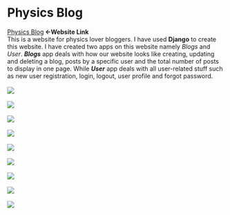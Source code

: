 # Physics Blog
<a href="https://physicsblog.herokuapp.com/">Physics Blog</a><b> <-Website Link</b>
<br>
This is a website for physics lover bloggers.
I have used <b>Django</b> to create this website. I have created two apps on this website namely <em>Blogs</em> and <em>User</em>.
<em><strong>Blogs</strong></em> app deals with how our website looks like creating, updating and deleting a blog, posts by a specific user and the total number of posts to display in one page.
While <em><b>User</b></em> app deals with all user-related stuff such as new user registration, login, logout, user profile and forgot password.
<br><br><img src="https://i.imgur.com/IUWEDIU.png">
<br><br><img src="https://i.imgur.com/t2a016M.png">
<br><br><img src="https://i.imgur.com/MIwKiLp.png">
<br><br><img src="https://i.imgur.com/OkIeI5L.png">
<br><br><img src="https://i.imgur.com/dCKAiwm.png">
<br><br><img src="https://i.imgur.com/6FeAfWK.png">
<br><br><img src="https://i.imgur.com/2K3o8ms.png">
<br><br><img src="https://i.imgur.com/Gj2bW4f.png">
<br><br><img src="https://i.imgur.com/EnFavy2.png">
